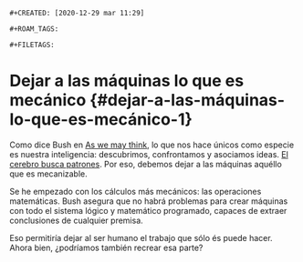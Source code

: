 ```{=org}
#+CREATED: [2020-12-29 mar 11:29]
```
```{=org}
#+ROAM_TAGS: 
```
```{=org}
#+FILETAGS: 
```
# Dejar a las máquinas lo que es mecánico {#dejar-a-las-máquinas-lo-que-es-mecánico-1}

Como dice Bush en [As we may think](lit/20201228-as_we_may_think.org),
lo que nos hace únicos como especie es nuestra inteligencia:
descubrimos, confrontamos y asociamos ideas. [El cerebro busca
patrones](202011170955-el-cerebro-busca-patrones.org). Por eso, debemos
dejar a las máquinas aquéllo que es mecanizable.

Se he empezado con los cálculos más mecánicos: las operaciones
matemáticas. Bush asegura que no habrá problemas para crear máquinas con
todo el sistema lógico y matemático programado, capaces de extraer
conclusiones de cualquier premisa.

Eso permitiría dejar al ser humano el trabajo que sólo és puede hacer.
Ahora bien, ¿podríamos también recrear esa parte?
